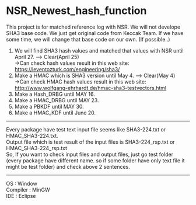 # NSR_Newest_hash_function
This project is for matched reference log with NSR.
We will not develope SHA3 base code. We just get original code from Keccak Team.
If we have some time, we will change that base code on our own. (If possible..)

1. We will find SHA3 hash values and matched that values with NSR until April 27. --> Clear(April 25) <br>
 ->Can check hash values result in this web site: https://leventozturk.com/engineering/sha3/ <br>
2. Make a HMAC which is SHA3 version until May 4. --> Clear(May 4) <br>
 ->Can check HMAC hash values result in this web site: http://www.wolfgang-ehrhardt.de/hmac-sha3-testvectors.html <br>
3. Make a Hash_DRBG until MAY 16.
4. Make a HMAC_DRBG until MAY 23.
5. Make a PBKDF until MAY 30.
6. Make a HMAC_KDF until June 20.

<hr>
Every package have test text input file seems like SHA3-224.txt or HMAC_SHA3-224.txt. <br>
Output file which is test result of the input files is SHA3-224_rsp.txt or HMAC_SHA3-224_rsp.txt <br>
So, If you want to check input files and output files, just go test folder (every package have different name. so if some folder have only text file it might be test folder) and check above 2 sentences.

<hr>

OS : Window <br>
Compiler : MinGW <br>
IDE : Eclipse <br>
